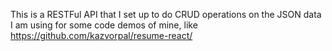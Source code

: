 This is a RESTFul API that I set up to do CRUD operations on the JSON data I am using for some code demos of mine, like https://github.com/kazvorpal/resume-react/
